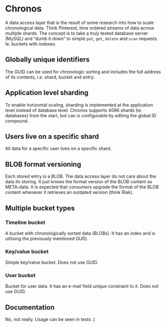 # Chronos

A data access layer that is the result of some research into how to scale chronological data. Think Pinterest, time ordered streams of data across multiple shards. The concept is to take a truly tested database server (MySQL) and “dumb it down” to simple `put`, `get`, `delete` and `scan` requests. Ie. buckets with indexes.

## Globally unique identifiers

The GUID can be used for chronologic sorting and includes the full address of its contents, i.e. shard, bucket and entry.

## Application level sharding

To enable horizontal scaling, sharding is implemented at the application level instead of database level. Chronos supports 4096 shards (ie. databases) from the start, but can is configurable by editing the global ID compound.

## Users live on a specific shard

All data for a specific user lives on a specific shard.

## BLOB format versioning

Each stored entry is a BLOB. The data access layer do not care about the data its storing. It just knows the format version of the BLOB content as META-data. It is expected that consumers upgrade the format of the BLOB content whenever it retrieves an outdated version (think Riak).

## Multiple bucket types

### Timeline bucket

A bucket with chronologically sorted data (BLOBs). It has an index and is utilising the previously mentioned GUID.

### Key/value bucket

Simple key/value bucket. Does not use GUID.

### User bucket

Bucket for user data. It has an e-mail field unique constraint to it. Does not use GUID.

## Documentation

No, not really. Usage can be seen in tests :)

